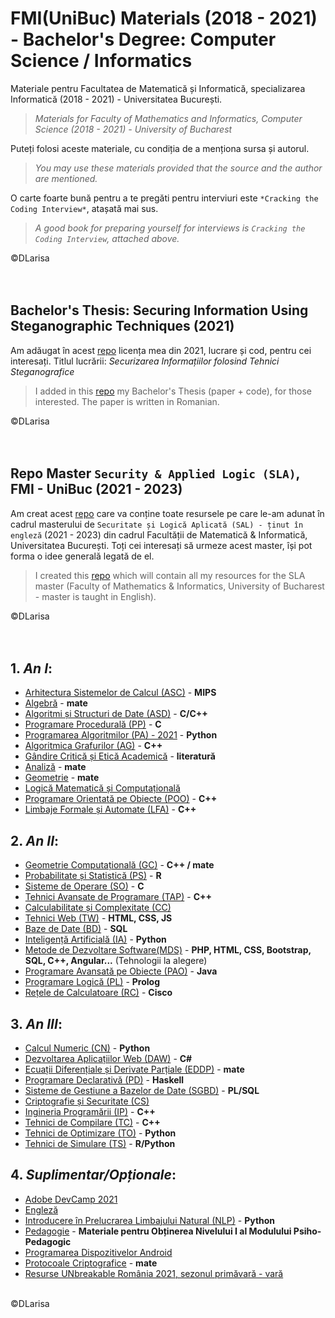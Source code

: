 # FMI(UniBuc) Materials (2018 - 2021) - Bachelor's Degree: Computer Science / Informatics 
Materiale pentru Facultatea de Matematică și Informatică, specializarea Informatică (2018 - 2021) - Universitatea București. <br/>
> *Materials for Faculty of Mathematics and Informatics, Computer Science (2018 - 2021) - University of Bucharest* <br/> 

Puteți folosi aceste materiale, cu condiția de a menționa sursa și autorul. <br/>
> *You may use these materials provided that the source and the author are mentioned.* <br/> 

O carte foarte bună pentru a te pregăti pentru interviuri este `*Cracking the Coding Interview*`, atașată mai sus.
> *A good book for preparing yourself for interviews is `Cracking the Coding Interview`, attached above.*

©DLarisa
<br/><br/><br/>
## Bachelor's Thesis: Securing Information Using Steganographic Techniques (2021)
Am adăugat în acest [repo](https://github.com/DLarisa/Bachelor-Thesis) licența mea din 2021, lucrare și cod, pentru cei interesați. Titlul lucrării: *Securizarea Informațiilor folosind Tehnici Steganografice*
> I added in this [repo](https://github.com/DLarisa/Bachelor-Thesis) my Bachelor's Thesis (paper + code), for those interested. The paper is written in Romanian.

©DLarisa
<br/><br/><br/>
## Repo Master `Security & Applied Logic (SLA)`, FMI - UniBuc (2021 - 2023)
Am creat acest [repo](https://github.com/DLarisa/SAL-Materials-FMI-Master-Degree) care va conține toate resursele pe care le-am adunat în cadrul masterului de `Securitate și Logică Aplicată (SAL) - ținut în engleză` (2021 - 2023) din cadrul Facultății de Matematică & Informatică, Universitatea București. Toți cei interesați să urmeze acest master, își pot forma o idee generală legată de el.
> I created this [repo](https://github.com/DLarisa/SAL-Materials-FMI-Master-Degree) which will contain all my resources for the SLA master (Faculty of Mathematics & Informatics, University of Bucharest - master is taught in English).

©DLarisa
<br/><br/><br/>


## 1. *An I*:
  - [Arhitectura Sistemelor de Calcul (ASC)](https://github.com/DLarisa/FMI-Materials-BachelorDegree-UniBuc/tree/master/Arhitectura%20Sistemelor%20Calcul%20(ASC)) - **MIPS**
  - [Algebră](https://github.com/DLarisa/FMI-Materials-BachelorDegree-UniBuc/tree/master/Algebr%C4%83) - **mate**
  - [Algoritmi și Structuri de Date (ASD)](https://github.com/DLarisa/FMI-Materials-BachelorDegree-UniBuc/tree/master/Algoritmi%20%26%20Structuri%20Date%20(ASD)) - **C/C++**
  - [Programare Procedurală (PP)](https://github.com/DLarisa/FMI-Materials-BachelorDegree-UniBuc/tree/master/Programare%20Procedural%C4%83%20(PP)) - **C**
  - [Programarea Algoritmilor (PA) - 2021](https://github.com/DLarisa/FMI-Materials-BachelorDegree-UniBuc/tree/master/Programarea%20Algoritmilor%20(PA)%20(2019%20-%202020)) - **Python**
  - [Algoritmica Grafurilor (AG)](https://github.com/DLarisa/FMI-Materials-BachelorDegree-UniBuc/tree/master/Algoritmica%20Grafurilor%20(AG)) - **C++**
  - [Gândire Critică și Etică Academică](https://github.com/DLarisa/FMI-Materials-BachelorDegree-UniBuc/tree/master/G%C3%A2ndire%20Critic%C4%83%20%C8%99i%20Etic%C4%83%20Academic%C4%83) - **literatură**
  - [Analiză](https://github.com/DLarisa/FMI-Materials-BachelorDegree-UniBuc/tree/master/Analiz%C4%83/Analiz%C4%83%20-%20Sem%20I) - **mate**
  - [Geometrie](https://github.com/DLarisa/FMI-Materials-BachelorDegree-UniBuc/tree/master/Geometrie) - **mate**
  - [Logică Matematică și Computațională](https://github.com/DLarisa/FMI-Materials-BachelorDegree-UniBuc/tree/master/Logic%C4%83%20Matematic%C4%83%20%26%20Computa%C8%9Bional%C4%83)
  - [Programare Orientată pe Obiecte (POO)](https://github.com/DLarisa/FMI-Materials-BachelorDegree-UniBuc/tree/master/Programare%20Orientat%C4%83%20pe%20Obiecte%20(POO)) - **C++**
  - [Limbaje Formale și Automate (LFA)](https://github.com/DLarisa/FMI-Materials-BachelorDegree-UniBuc/tree/master/Limbaje%20Formale%20%26%20Automate%20(LFA)) - **C++**

## 2. *An II*:
  - [Geometrie Computațională (GC)](https://github.com/DLarisa/FMI-Materials-BachelorDegree-UniBuc/tree/master/Geometrie%20Computa%C8%9Bional%C4%83%20(GC)) - **C++ / mate**
  - [Probabilitate și Statistică (PS)](https://github.com/DLarisa/FMI-Materials-BachelorDegree-UniBuc/tree/master/Probabilitate%20%C8%99i%20Statistic%C4%83%20(PS)) - **R**
  - [Sisteme de Operare (SO)](https://github.com/DLarisa/FMI-Materials-BachelorDegree-UniBuc/tree/master/Sisteme%20de%20Operare%20(SO)) - **C**
  - [Tehnici Avansate de Programare (TAP)](https://github.com/DLarisa/FMI-Materials-BachelorDegree-UniBuc/tree/master/Tehnici%20Avansate%20de%20Programare%20(TAP)) - **C++**
  - [Calculabilitate și Complexitate (CC)](https://github.com/DLarisa/FMI-Materials-BachelorDegree-UniBuc/tree/master/Calculabilitate%20%C8%99i%20Complexitate%20(CC))
  - [Tehnici Web (TW)](https://github.com/DLarisa/FMI-Materials-BachelorDegree-UniBuc/tree/master/Tehnici%20Web%20(TW)) - **HTML, CSS, JS**
  - [Baze de Date (BD)](https://github.com/DLarisa/FMI-Materials-BachelorDegree-UniBuc/tree/master/Baze%20de%20Date%20(BD)) - **SQL**
  - [Inteligență Artificială (IA)](https://github.com/DLarisa/FMI-Materials-BachelorDegree-UniBuc/tree/master/Inteligen%C8%9B%C4%83%20Artificial%C4%83%20(IA)) - **Python**
  - [Metode de Dezvoltare Software(MDS)](https://github.com/DLarisa/FMI-Materials-BachelorDegree-UniBuc/tree/master/Metode%20de%20Dezvoltare%20Software%20(MDS)) - **PHP, HTML, CSS, Bootstrap, SQL, C++, Angular...** (Tehnologii la alegere)
  - [Programare Avansată pe Obiecte (PAO)](https://github.com/DLarisa/FMI-Materials-BachelorDegree-UniBuc/tree/master/Programare%20Avansat%C4%83%20pe%20Obiecte%20(PAO)) - **Java**
  - [Programare Logică (PL)](https://github.com/DLarisa/FMI-Materials-BachelorDegree-UniBuc/tree/master/Programare%20Logic%C4%83%20(PL)) - **Prolog**
  - [Rețele de Calculatoare (RC)](https://github.com/DLarisa/FMI-Materials-BachelorDegree-UniBuc/tree/master/Re%C8%9Bele%20de%20Calculatoare%20(RC)) - **Cisco**

## 3. *An III*:
  - [Calcul Numeric (CN)](https://github.com/DLarisa/FMI-Materials-BachelorDegree-UniBuc/tree/master/Calcul%20Numeric%20(CN)) - **Python**
  - [Dezvoltarea Aplicațiilor Web (DAW)](https://github.com/DLarisa/FMI-Materials-BachelorDegree-UniBuc/tree/master/Dezvoltarea%20Aplica%C8%9Biilor%20Web%20(DAW)) - **C#**
  - [Ecuații Diferențiale și Derivate Parțiale (EDDP)](https://github.com/DLarisa/FMI-Materials-BachelorDegree-UniBuc/tree/master/Ecua%C8%9Bii%20Diferen%C8%9Biale%20%C8%99i%20Derivate%20Par%C8%9Biale%20(EDDP)) - **mate**
  - [Programare Declarativă (PD)](https://github.com/DLarisa/FMI-Materials-BachelorDegree-UniBuc/tree/master/Programare%20Declarativ%C4%83%20(PD)) - **Haskell**
  - [Sisteme de Gestiune a Bazelor de Date (SGBD)](https://github.com/DLarisa/FMI-Materials-BachelorDegree-UniBuc/tree/master/Sisteme%20de%20Gestiune%20a%20Bazelor%20de%20Date%20(SGBD)) - **PL/SQL**
  - [Criptografie și Securitate (CS)](https://github.com/DLarisa/FMI-Materials-BachelorDegree-UniBuc/tree/master/Criptografie%20%C8%99i%20Securitate%20(CS))
  - [Ingineria Programării (IP)](https://github.com/DLarisa/FMI-Materials-BachelorDegree-UniBuc/tree/master/Ingineria%20Program%C4%83rii%20(IP)) - **C++**
  - [Tehnici de Compilare (TC)](https://github.com/DLarisa/FMI-Materials-BachelorDegree-UniBuc/tree/master/Tehnici%20de%20Compilare%20(TC)) - **C++**
  - [Tehnici de Optimizare (TO)](https://github.com/DLarisa/FMI-Materials-BachelorDegree-UniBuc/tree/master/Tehnici%20de%20Optimizare%20(TO)) - **Python**
  - [Tehnici de Simulare (TS)](https://github.com/DLarisa/FMI-Materials-BachelorDegree-UniBuc/tree/master/Tehnici%20de%20Simulare%20(TS)) - **R/Python**

## 4. *Suplimentar/Opționale*:
  - [Adobe DevCamp 2021](https://github.com/DLarisa/FMI-Materials-BachelorDegree-UniBuc/tree/master/Adobe%20DevCamp%202021)
  - [Engleză](https://github.com/DLarisa/FMI-Materials-BachelorDegree-UniBuc/tree/master/Englez%C4%83)
  - [Introducere în Prelucrarea Limbajului Natural (NLP)](https://github.com/DLarisa/FMI-Materials-BachelorDegree-UniBuc/tree/master/Introducere%20%C3%AEn%20Prelucrarea%20Limbajului%20Natural%20(NLP)) - **Python**
  - [Pedagogie](https://github.com/DLarisa/FMI-Materials-BachelorDegree-UniBuc/tree/master/Pedagogie) - **Materiale pentru Obținerea Nivelului I al Modulului Psiho-Pedagogic**
  - [Programarea Dispozitivelor Android](https://github.com/DLarisa/FMI-Materials-BachelorDegree-UniBuc/tree/master/Programarea%20Dispozitivelor%20Android)
  - [Protocoale Criptografice](https://github.com/DLarisa/FMI-Materials-BachelorDegree-UniBuc/tree/master/Protocoale%20Criptografice) - **mate**
  - [Resurse UNbreakable România 2021, sezonul primăvară - vară](https://github.com/DLarisa/FMI-Materials-BachelorDegree-UniBuc/tree/master/Resurse%20UNbreakable%20Rom%C3%A2nia%202021%2C%20sezonul%20prim%C4%83var%C4%83%20-%20var%C4%83)


<br/>©DLarisa
